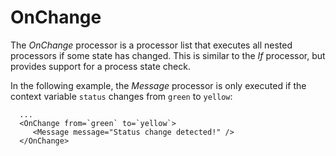 OnChange
========

The *OnChange* processor is a processor list that executes all nested
processors if some state has changed. This is similar to the *If*
processor, but provides support for a process state check.

In the following example, the *Message* processor is only executed if
the context variable `status` changes from `green` to `yellow`:

      ...
      <OnChange from=`green` to=`yellow`>
         <Message message="Status change detected!" />
      </OnChange>
